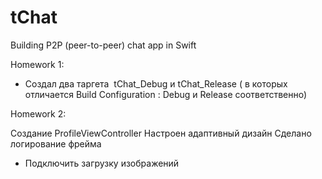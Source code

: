 # tChat
Building P2P (peer-to-peer) chat app in Swift

Homework 1:

* Создал два таргета  tChat_Debug  и tChat_Release ( в которых отличается Build Configuration : Debug и Release соответственно)


Homework 2:

Создание ProfileViewController
Настроен адаптивный дизайн 
Сделано логирование фрейма
* Подключить загрузку изображений
